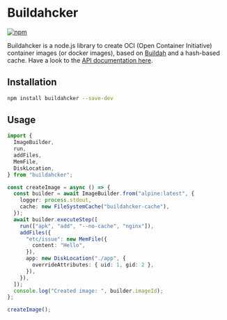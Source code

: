 # Buildahcker

[![npm](https://img.shields.io/npm/v/buildahcker)](https://www.npmjs.com/package/buildahcker)

Buildahcker is a node.js library to create OCI (Open Container Initiative) container images (or docker images), based on [Buildah](https://buildah.io/) and a hash-based cache.
Have a look to the [API documentation here](https://davdiv.github.io/buildahcker/modules.html).

## Installation

```bash
npm install buildahcker --save-dev
```

## Usage

```typescript
import {
  ImageBuilder,
  run,
  addFiles,
  MemFile,
  DiskLocation,
} from "buildahcker";

const createImage = async () => {
  const builder = await ImageBuilder.from("alpine:latest", {
    logger: process.stdout,
    cache: new FileSystemCache("buildahcker-cache"),
  });
  await builder.executeStep([
    run(["apk", "add", "--no-cache", "nginx"]),
    addFiles({
      "etc/issue": new MemFile({
        content: "Hello",
      }),
      app: new DiskLocation("./app", {
        overrideAttributes: { uid: 1, gid: 2 },
      }),
    }),
  ]);
  console.log("Created image: ", builder.imageId);
};

createImage();
```

